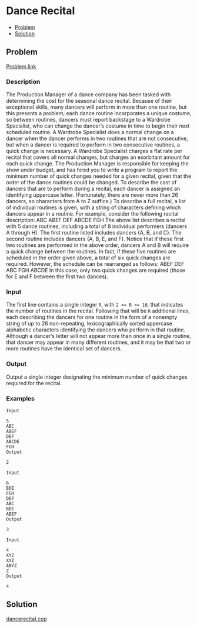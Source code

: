 # Dance Recital
- [Problem](#problem)
- [Solution](#dancerecital.cpp)

## Problem
[Problem link](https://open.kattis.com/problems/dancerecital)

### Description

The Production Manager of a dance company has been tasked with determining the cost for the seasonal dance recital. Because of their exceptional skills, many dancers will perform in more than one routine, but this presents a problem; each dance routine incorporates a unique costume, so between routines, dancers must report backstage to a Wardrobe Specialist, who can change the dancer’s costume in time to begin their next scheduled routine.
A Wardrobe Specialist does a normal change on a dancer when the dancer performs in two routines that are not consecutive, but when a dancer is required to perform in two consecutive routines, a quick change is necessary. A Wardrobe Specialist charges a flat rate per recital that covers all normal changes, but charges an exorbitant amount for each quick change. The Production Manager is responsible for keeping the show under budget, and has hired you to write a program to report the minimum number of quick changes needed for a given recital, given that the order of the dance routines could be changed.
To describe the cast of dancers that are to perform during a recital, each dancer is assigned an identifying uppercase letter. (Fortunately, there are never more than 26 dancers, so characters from A to Z suffice.) To describe a full recital, a list of individual routines is given, with a string of characters defining which dancers appear in a routine. For example, consider the following recital description: ABC ABEF DEF ABCDE FGH The above list describes a recital with 5 dance routines, including a total of 8 individual performers (dancers A through H). The first routine listed includes dancers {A, B, and C}. The second routine includes dancers {A, B, E, and F}. Notice that if these first two routines are performed in the above order, dancers A and B will require a quick change between the routines. In fact, if these five routines are scheduled in the order given above, a total of six quick changes are required. However, the schedule can be rearranged as follows: ABEF DEF ABC FGH ABCDE In this case, only two quick changes are required (those for E and F between the first two dances).

### Input
The first line contains a single integer `R`, with `2 <= R <= 10`, that indicates the number of routines in the recital. Following that will be `R` additional lines, each describing the dancers for one routine in the form of a nonempty string of up to 26 non-repeating, lexicographically sorted uppercase alphabetic characters identifying the dancers who perform in that routine. Although a dancer’s letter will not appear more than once in a single routine, that dancer may appear in many different routines, and it may be that two or more routines have the identical set of dancers.

### Output
Output a single integer designating the minimum number of quick changes required for the recital. 

### Examples
```
Input

5
ABC
ABEF
DEF
ABCDE
FGH
Output

2
```
```
Input

6
BDE
FGH
DEF
ABC
BDE
ABEF
Output

3
```
```
Input

4
XYZ
XYZ
ABYZ
Z
Output

4
```


## Solution

[dancerecital.cpp](./dancerecital.cpp)
